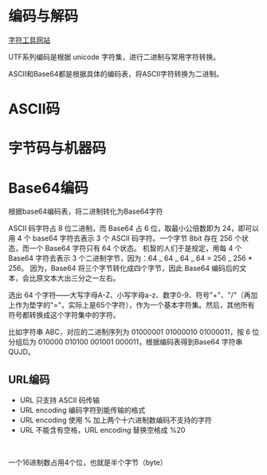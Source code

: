 # 编码与解码
[字符工具网站](https://www.toolhelper.cn/)

UTF系列编码是根据 unicode 字符集，进行二进制与常用字符转换。

ASCII和Base64都是根据具体的编码表，将ASCII字符转换为二进制。

# ASCII码
# 字节码与机器码
# Base64编码
根据base64编码表，将二进制转化为Base64字符

ASCII 码字符占 8 位二进制，而 Base64 占 6 位，取最小公倍数即为 24，即可以用 4 个 base64 字符去表示 3 个 ASCII 码字符。一个字节 8bit 存在 256 个状态，而一个 Base64 字符只有 64 个状态。 机智的人们于是规定，用每 4 个 Base64 字符去表示 3 个二进制字节，因为：64 _ 64 _ 64 _ 64 = 256 _ 256 * 256。 因为，Base64 将三个字节转化成四个字节，因此 Base64 编码后的文本，会比原文本大出三分之一左右。

选出 64 个字符——大写字母A-Z、小写字母a-z、数字0-9、符号"+"、"/"（再加上作为垫字的"="，实际上是65个字符），作为一个基本字符集。然后，其他所有符号都转换成这个字符集中的字符。

比如字符串 ABC，对应的二进制序列为 01000001 01000010 01000011，按 6 位分组后为 010000 010100 001001 000011，根据编码表得到Base64 字符串 QUJD。

## URL编码
+ URL 只支持 ASCII 码传输
+ URL encoding 编码字符到能传输的格式
+ URL encoding 使用 % 加上两个十六进制数编码不支持的字符
+ URL 不能含有空格，URL encoding 替换空格成 %20

‍

一个16进制数占用4个位，也就是半个字节（byte）

‍

